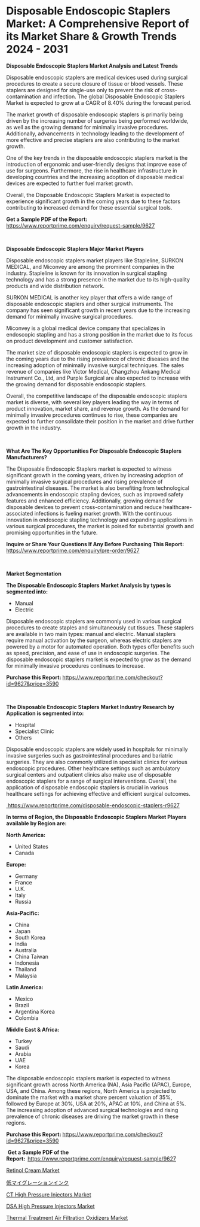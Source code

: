 <p><h1>Disposable Endoscopic Staplers Market: A Comprehensive Report of its Market Share & Growth Trends 2024 - 2031</h1></p><p><strong>Disposable Endoscopic Staplers Market Analysis and Latest Trends</strong></p>
<p><p>Disposable endoscopic staplers are medical devices used during surgical procedures to create a secure closure of tissue or blood vessels. These staplers are designed for single-use only to prevent the risk of cross-contamination and infection. The global Disposable Endoscopic Staplers Market is expected to grow at a CAGR of 8.40% during the forecast period. </p><p>The market growth of disposable endoscopic staplers is primarily being driven by the increasing number of surgeries being performed worldwide, as well as the growing demand for minimally invasive procedures. Additionally, advancements in technology leading to the development of more effective and precise staplers are also contributing to the market growth.</p><p>One of the key trends in the disposable endoscopic staplers market is the introduction of ergonomic and user-friendly designs that improve ease of use for surgeons. Furthermore, the rise in healthcare infrastructure in developing countries and the increasing adoption of disposable medical devices are expected to further fuel market growth.</p><p>Overall, the Disposable Endoscopic Staplers Market is expected to experience significant growth in the coming years due to these factors contributing to increased demand for these essential surgical tools.</p></p>
<p><strong>Get a Sample PDF of the Report:&nbsp;</strong> <a href="https://www.reportprime.com/enquiry/request-sample/9627">https://www.reportprime.com/enquiry/request-sample/9627</a></p>
<p>&nbsp;</p>
<p><strong>Disposable Endoscopic Staplers Major Market Players</strong></p>
<p><p>Disposable endoscopic staplers market players like Stapleline, SURKON MEDICAL, and Miconvey are among the prominent companies in the industry. Stapleline is known for its innovation in surgical stapling technology and has a strong presence in the market due to its high-quality products and wide distribution network. </p><p>SURKON MEDICAL is another key player that offers a wide range of disposable endoscopic staplers and other surgical instruments. The company has seen significant growth in recent years due to the increasing demand for minimally invasive surgical procedures.</p><p>Miconvey is a global medical device company that specializes in endoscopic stapling and has a strong position in the market due to its focus on product development and customer satisfaction.</p><p>The market size of disposable endoscopic staplers is expected to grow in the coming years due to the rising prevalence of chronic diseases and the increasing adoption of minimally invasive surgical techniques. The sales revenue of companies like Victor Medical, Changzhou Ankang Medical Instrument Co., Ltd, and Purple Surgical are also expected to increase with the growing demand for disposable endoscopic staplers.</p><p>Overall, the competitive landscape of the disposable endoscopic staplers market is diverse, with several key players leading the way in terms of product innovation, market share, and revenue growth. As the demand for minimally invasive procedures continues to rise, these companies are expected to further consolidate their position in the market and drive further growth in the industry.</p></p>
<p>&nbsp;</p>
<p><strong>What Are The Key Opportunities For Disposable Endoscopic Staplers Manufacturers?</strong></p>
<p><p>The Disposable Endoscopic Staplers market is expected to witness significant growth in the coming years, driven by increasing adoption of minimally invasive surgical procedures and rising prevalence of gastrointestinal diseases. The market is also benefiting from technological advancements in endoscopic stapling devices, such as improved safety features and enhanced efficiency. Additionally, growing demand for disposable devices to prevent cross-contamination and reduce healthcare-associated infections is fueling market growth. With the continuous innovation in endoscopic stapling technology and expanding applications in various surgical procedures, the market is poised for substantial growth and promising opportunities in the future.</p></p>
<p><strong>Inquire or Share Your Questions If Any Before Purchasing This Report:</strong> <a href="https://www.reportprime.com/enquiry/pre-order/9627">https://www.reportprime.com/enquiry/pre-order/9627</a></p>
<p>&nbsp;</p>
<p><strong>Market Segmentation</strong></p>
<p><strong>The Disposable Endoscopic Staplers Market Analysis by types is segmented into:</strong></p>
<p><ul><li>Manual</li><li>Electric</li></ul></p>
<p><p>Disposable endoscopic staplers are commonly used in various surgical procedures to create staples and simultaneously cut tissues. These staplers are available in two main types: manual and electric. Manual staplers require manual activation by the surgeon, whereas electric staplers are powered by a motor for automated operation. Both types offer benefits such as speed, precision, and ease of use in endoscopic surgeries. The disposable endoscopic staplers market is expected to grow as the demand for minimally invasive procedures continues to increase.</p></p>
<p><strong>Purchase this Report:&nbsp;</strong><a href="https://www.reportprime.com/checkout?id=9627&price=3590">https://www.reportprime.com/checkout?id=9627&price=3590</a></p>
<p>&nbsp;</p>
<p><strong>The Disposable Endoscopic Staplers Market Industry Research by Application is segmented into:</strong></p>
<p><ul><li>Hospital</li><li>Specialist Clinic</li><li>Others</li></ul></p>
<p><p>Disposable endoscopic staplers are widely used in hospitals for minimally invasive surgeries such as gastrointestinal procedures and bariatric surgeries. They are also commonly utilized in specialist clinics for various endoscopic procedures. Other healthcare settings such as ambulatory surgical centers and outpatient clinics also make use of disposable endoscopic staplers for a range of surgical interventions. Overall, the application of disposable endoscopic staplers is crucial in various healthcare settings for achieving effective and efficient surgical outcomes.</p></p>
<p><a href="https://www.reportprime.com/disposable-endoscopic-staplers-r9627">&nbsp;https://www.reportprime.com/disposable-endoscopic-staplers-r9627</a></p>
<p><strong>In terms of Region, the Disposable Endoscopic Staplers Market Players available by Region are:</strong></p>
<p>
    <p> <strong> North America: </strong>
        <ul>
            <li>United States</li>
            <li>Canada</li>
        </ul>
        </p> 
    <p> <strong> Europe: </strong>
        <ul>
            <li>Germany</li>
            <li>France</li>
            <li>U.K.</li>
            <li>Italy</li>
            <li>Russia</li>
        </ul>
        </p> 
    <p> <strong> Asia-Pacific: </strong>
        <ul>
            <li>China</li>
            <li>Japan</li>
            <li>South Korea</li>
            <li>India</li>
            <li>Australia</li>
            <li>China Taiwan</li>
            <li>Indonesia</li>
            <li>Thailand</li>
            <li>Malaysia</li>
        </ul>
        </p> 
    <p> <strong> Latin America: </strong>
        <ul>
            <li>Mexico</li>
            <li>Brazil</li>
            <li>Argentina Korea</li>
            <li>Colombia</li>
        </ul>
        </p> 
    <p> <strong> Middle East & Africa: </strong>
        <ul>
            <li>Turkey</li>
            <li>Saudi</li>
            <li>Arabia</li>
            <li>UAE</li>
            <li>Korea</li>
        </ul>
    </p>
    </p>
<p><p>The disposable endoscopic staplers market is expected to witness significant growth across North America (NA), Asia Pacific (APAC), Europe, USA, and China. Among these regions, North America is projected to dominate the market with a market share percent valuation of 35%, followed by Europe at 30%, USA at 20%, APAC at 10%, and China at 5%. The increasing adoption of advanced surgical technologies and rising prevalence of chronic diseases are driving the market growth in these regions.</p></p>
<p><strong>Purchase this Report: </strong><a href="https://www.reportprime.com/checkout?id=9627&price=3590">https://www.reportprime.com/checkout?id=9627&price=3590</a></p>
<p>&nbsp;<strong>Get a Sample PDF of the Report:&nbsp;&nbsp;</strong><a href="https://www.reportprime.com/enquiry/request-sample/9627">https://www.reportprime.com/enquiry/request-sample/9627</a></p>
<p><strong></strong></p>
<p><p><a href="https://issuu.com/reportprime-2/docs/retinol-cream-market-size-2030.pptx">Retinol Cream Market</a></p><p><a href="https://github.com/KaydenJohns1964/Market-Research-Report-List-1/blob/main/485727778746.md">低マイグレーションインク</a></p><p><a href="https://github.com/MaraKoelpin2023/Market-Research-Report-List-1/blob/main/ct-high-pressure-injectors-market.md">CT High Pressure Injectors Market</a></p><p><a href="https://github.com/maudAbbott7/Market-Research-Report-List-1/blob/main/dsa-high-pressure-injectors-market.md">DSA High Pressure Injectors Market</a></p><p><a href="https://www.linkedin.com/pulse/global-thermal-treatment-air-filtration-oxidizers-market-types-ey30f">Thermal Treatment Air Filtration Oxidizers Market</a></p></p>